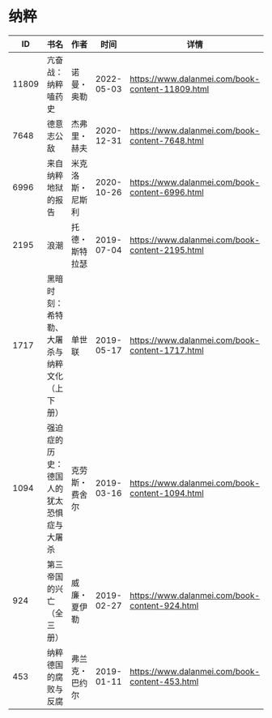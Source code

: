 # 纳粹

| ID | 书名 | 作者 | 时间 | 详情 | 下载页面 | EPUB下载链接 | MOBI下载链接 | AZW3下载链接 |
| --- | --- | --- | --- | --- | --- | --- | --- | --- |
| 11809 | 亢奋战：纳粹嗑药史 | 诺曼・奥勒 | 2022-05-03 | https://www.dalanmei.com/book-content-11809.html | https://www.dalanmei.com/download-book-11809.html | http://ct.dalanmei.com/f/31084289-577376310-dee4ec | http://ct.dalanmei.com/f/31084289-577383789-fab80d | http://ct.dalanmei.com/f/31084289-577384249-8466ab |
| 7648 | 德意志公敌 | 杰弗里・赫夫 | 2020-12-31 | https://www.dalanmei.com/book-content-7648.html | https://www.dalanmei.com/download-book-7648.html | http://ct.dalanmei.com/f/31084289-571647578-267a28 | http://ct.dalanmei.com/f/31084289-572120285-2bf7fd | http://ct.dalanmei.com/f/31084289-572180584-b76695 |
| 6996 | 来自纳粹地狱的报告 | 米克洛斯・尼斯利 | 2020-10-26 | https://www.dalanmei.com/book-content-6996.html | https://www.dalanmei.com/download-book-6996.html | http://ct.dalanmei.com/f/31084289-571541835-c69759 | http://ct.dalanmei.com/f/31084289-571810900-0afdb7 | http://ct.dalanmei.com/f/31084289-572196380-04fab9 |
| 2195 | 浪潮 | 托德・斯特拉瑟 | 2019-07-04 | https://www.dalanmei.com/book-content-2195.html |  |  |  |  |
| 1717 | 黑暗时刻：希特勒、大屠杀与纳粹文化（上下册） | 单世联 | 2019-05-17 | https://www.dalanmei.com/book-content-1717.html | https://www.dalanmei.com/download-book-1717.html | http://ct.dalanmei.com/f/31084289-571523400-e5b02b | http://ct.dalanmei.com/f/31084289-571779610-be52df | http://ct.dalanmei.com/f/31084289-571879452-844ebb |
| 1094 | 强迫症的历史：德国人的犹太恐惧症与大屠杀 | 克劳斯・费舍尔 | 2019-03-16 | https://www.dalanmei.com/book-content-1094.html |  |  |  |  |
| 924 | 第三帝国的兴亡（全三册） | 威廉・夏伊勒 | 2019-02-27 | https://www.dalanmei.com/book-content-924.html |  |  |  |  |
| 453 | 纳粹德国的腐败与反腐 | 弗兰克・巴约尔 | 2019-01-11 | https://www.dalanmei.com/book-content-453.html | https://www.dalanmei.com/download-book-453.html | http://ct.dalanmei.com/f/31084289-571454437-472d94 | http://ct.dalanmei.com/f/31084289-571787666-435a4b | http://ct.dalanmei.com/f/31084289-571888092-668a0f |
